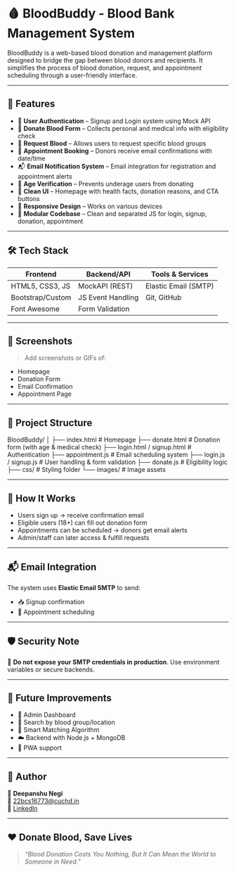 # 🩸 BloodBuddy - Blood Bank Management System

BloodBuddy is a web-based blood donation and management platform designed to bridge the gap between blood donors and recipients. It simplifies the process of blood donation, request, and appointment scheduling through a user-friendly interface.

---

## 🚀 Features

- 🔐 **User Authentication** – Signup and Login system using Mock API
- 💉 **Donate Blood Form** – Collects personal and medical info with eligibility check
- 🔎 **Request Blood** – Allows users to request specific blood groups
- 📅 **Appointment Booking** – Donors receive email confirmations with date/time
- 📬 **Email Notification System** – Email integration for registration and appointment alerts
- 🧠 **Age Verification** – Prevents underage users from donating
- 🧾 **Clean UI** – Homepage with health facts, donation reasons, and CTA buttons
- 📱 **Responsive Design** – Works on various devices
- 📂 **Modular Codebase** – Clean and separated JS for login, signup, donation, appointment

---

## 🛠️ Tech Stack

| Frontend         | Backend/API       | Tools & Services        |
|------------------|-------------------|--------------------------|
| HTML5, CSS3, JS  | MockAPI (REST)    | Elastic Email (SMTP)    |
| Bootstrap/Custom | JS Event Handling | Git, GitHub              |
| Font Awesome     | Form Validation   |                         |

---

## 📸 Screenshots

> Add screenshots or GIFs of:
- Homepage
- Donation Form
- Email Confirmation
- Appointment Page

---

## 📂 Project Structure

BloodBuddy/
│
├── index.html # Homepage
├── donate.html # Donation form (with age & medical check)
├── login.html / signup.html # Authentication
├── appointment.js # Email scheduling system
├── login.js / signup.js # User handling & form validation
├── donate.js # Eligibility logic
├── css/ # Styling folder
└── images/ # Image assets

---

## 🧠 How It Works

- Users sign up → receive confirmation email
- Eligible users (18+) can fill out donation form
- Appointments can be scheduled → donors get email alerts
- Admin/staff can later access & fulfill requests

---

## 📬 Email Integration

The system uses **Elastic Email SMTP** to send:
- 📥 Signup confirmation
- 📆 Appointment scheduling

---

## 🛡️ Security Note

🚨 **Do not expose your SMTP credentials in production**. Use environment variables or secure backends.

---

## 🧪 Future Improvements

- 🧾 Admin Dashboard
- 🧬 Search by blood group/location
- 🧠 Smart Matching Algorithm
- ☁️ Backend with Node.js + MongoDB
- 📱 PWA support

---

## 🙌 Author

👤 **Deepanshu Negi**  
📧 [22bcs16773@cuchd.in](mailto:22bcs16773@cuchd.in)  
🔗 [LinkedIn](https://www.linkedin.com/in/deepanshu-negi-687a70251/)

---

## ❤️ Donate Blood, Save Lives

> *“Blood Donation Costs You Nothing, But It Can Mean the World to Someone in Need.”*

